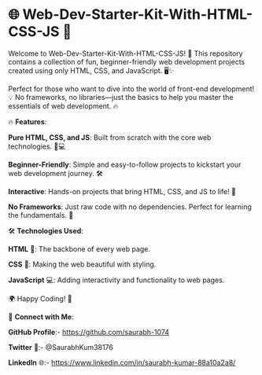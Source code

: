 # 🌐 Web-Dev-Starter-Kit-With-HTML-CSS-JS 🚀

Welcome to Web-Dev-Starter-Kit-With-HTML-CSS-JS! 🎉 This repository contains a collection of fun, beginner-friendly web development projects created using only HTML, CSS, and JavaScript. 🖥️✨

Perfect for those who want to dive into the world of front-end development! 💡 No frameworks, no libraries—just the basics to help you master the essentials of web development. 🔥  

     
🔥 **Features**:      
      
**Pure HTML, CSS, and JS**: Built from scratch with the core web technologies. 🎨💻             
             
**Beginner-Friendly**: Simple and easy-to-follow projects to kickstart your web development journey. 🛠️             
      
**Interactive**: Hands-on projects that bring HTML, CSS, and JS to life! 🚀      
    
**No Frameworks**: Just raw code with no dependencies. Perfect for learning the fundamentals. 📝   
  
🛠️ **Technologies Used**: 
 
**HTML** 📝: The backbone of every web page. 

**CSS** 🎨: Making the web beautiful with styling.

**JavaScript** 💻: Adding interactivity and functionality to web pages.


🌍 Happy Coding! 🚀





🔗 **Connect with Me**:

**GitHub Profile**:- https://github.com/saurabh-1074

**Twitter** 🚀:- @SaurabhKum38176

**LinkedIn** 🌐:- https://www.linkedin.com/in/saurabh-kumar-88a10a2a8/

